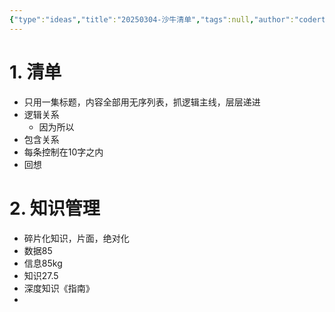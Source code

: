 ```yaml
---
{"type":"ideas","title":"20250304-沙牛清单","tags":null,"author":"codertoro","establish":"2025-03-04","update":"2025-03-04","dg-publish":true,"permalink":"/Ideas/20250304-沙牛清单/","dgPassFrontmatter":true,"created":"2025-03-04T09:21:28.459+08:00","updated":"2025-03-04T09:23:12.093+08:00"}
---
```


# 1. 清单
- 只用一集标题，内容全部用无序列表，抓逻辑主线，层层递进
- 逻辑关系
	- 因为所以
- 包含关系
- 每条控制在10字之内
- 回想

# 2. 知识管理
- 碎片化知识，片面，绝对化
- 数据85
- 信息85kg
- 知识27.5
- 深度知识《指南》
- 